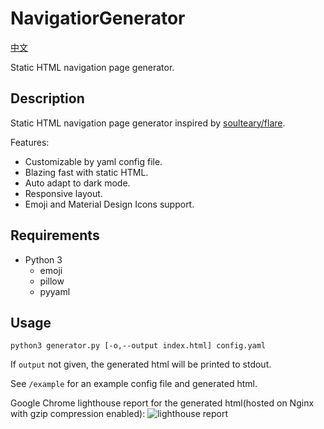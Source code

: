 # NavigatiorGenerator

[中文](README-zh.md)

Static HTML navigation page generator.

## Description

Static HTML navigation page generator inspired by [soulteary/flare](https://github.com/soulteary/docker-flare).

Features:

- Customizable by yaml config file.
- Blazing fast with static HTML.
- Auto adapt to dark mode.
- Responsive layout.
- Emoji and Material Design Icons support.

## Requirements

- Python 3
  - emoji
  - pillow
  - pyyaml

## Usage

`python3 generator.py [-o,--output index.html] config.yaml`

If `output` not given, the generated html will be printed to stdout.

See `/example` for an example config file and generated html.

Google Chrome lighthouse report for the generated html(hosted on Nginx with gzip compression enabled):
![lighthouse report](example/lighthouse.png)
